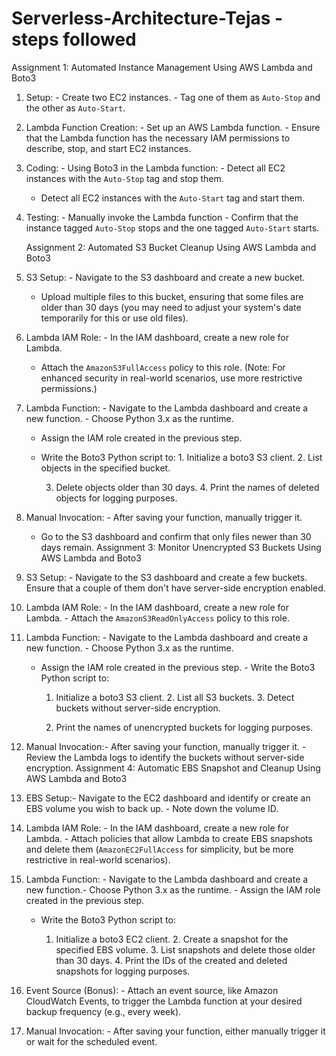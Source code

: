# Serverless-Architecture-Tejas - steps followed
Assignment 1: Automated Instance Management Using AWS Lambda and Boto3
1. Setup: - Create two EC2 instances. - Tag one of them as `Auto-Stop` and the other as `Auto-Start`.

2. Lambda Function Creation:  - Set up an AWS Lambda function.  - Ensure that the Lambda function has the necessary IAM permissions to describe, stop, and start EC2 instances.

3. Coding: - Using Boto3 in the Lambda function:  - Detect all EC2 instances with the `Auto-Stop` tag and stop them.

   - Detect all EC2 instances with the `Auto-Start` tag and start them.

4. Testing: - Manually invoke the Lambda function   - Confirm that the instance tagged `Auto-Stop` stops and the one tagged `Auto-Start` starts.

     Assignment 2: Automated S3 Bucket Cleanup Using AWS Lambda and Boto3
   
1. S3 Setup:  - Navigate to the S3 dashboard and create a new bucket.

   - Upload multiple files to this bucket, ensuring that some files are older than 30 days (you may need to adjust your system's date temporarily for this or use old files).

2. Lambda IAM Role: - In the IAM dashboard, create a new role for Lambda.

   - Attach the `AmazonS3FullAccess` policy to this role. (Note: For enhanced security in real-world scenarios, use more restrictive permissions.)

3. Lambda Function: - Navigate to the Lambda dashboard and create a new function. - Choose Python 3.x as the runtime.

   - Assign the IAM role created in the previous step.

   - Write the Boto3 Python script to:   1. Initialize a boto3 S3 client.  2. List objects in the specified bucket.

     3. Delete objects older than 30 days. 4. Print the names of deleted objects for logging purposes.

4. Manual Invocation: - After saving your function, manually trigger it.

   - Go to the S3 dashboard and confirm that only files newer than 30 days remain.
Assignment 3: Monitor Unencrypted S3 Buckets Using AWS Lambda and Boto3

1. S3 Setup: - Navigate to the S3 dashboard and create a few buckets. Ensure that a couple of them don't have server-side encryption enabled.

2. Lambda IAM Role:  - In the IAM dashboard, create a new role for Lambda. - Attach the `AmazonS3ReadOnlyAccess` policy to this role.

3. Lambda Function: - Navigate to the Lambda dashboard and create a new function.  - Choose Python 3.x as the runtime.

   - Assign the IAM role created in the previous step. - Write the Boto3 Python script to:

     1. Initialize a boto3 S3 client. 2. List all S3 buckets.  3. Detect buckets without server-side encryption.

     4. Print the names of unencrypted buckets for logging purposes.

4. Manual Invocation:- After saving your function, manually trigger it.  - Review the Lambda logs to identify the buckets without server-side encryption.
Assignment 4: Automatic EBS Snapshot and Cleanup Using AWS Lambda and Boto3

1. EBS Setup:- Navigate to the EC2 dashboard and identify or create an EBS volume you wish to back up. - Note down the volume ID.

2. Lambda IAM Role: - In the IAM dashboard, create a new role for Lambda.  - Attach policies that allow Lambda to create EBS snapshots and delete them (`AmazonEC2FullAccess` for simplicity, but be more restrictive in real-world scenarios).

3. Lambda Function: - Navigate to the Lambda dashboard and create a new function.- Choose Python 3.x as the runtime. - Assign the IAM role created in the previous step.

   - Write the Boto3 Python script to:

     1. Initialize a boto3 EC2 client.  2. Create a snapshot for the specified EBS volume. 3. List snapshots and delete those older than 30 days. 4. Print the IDs of the created and deleted snapshots for logging purposes.

4. Event Source (Bonus): - Attach an event source, like Amazon CloudWatch Events, to trigger the Lambda function at your desired backup frequency (e.g., every week).

5. Manual Invocation: - After saving your function, either manually trigger it or wait for the scheduled event.

